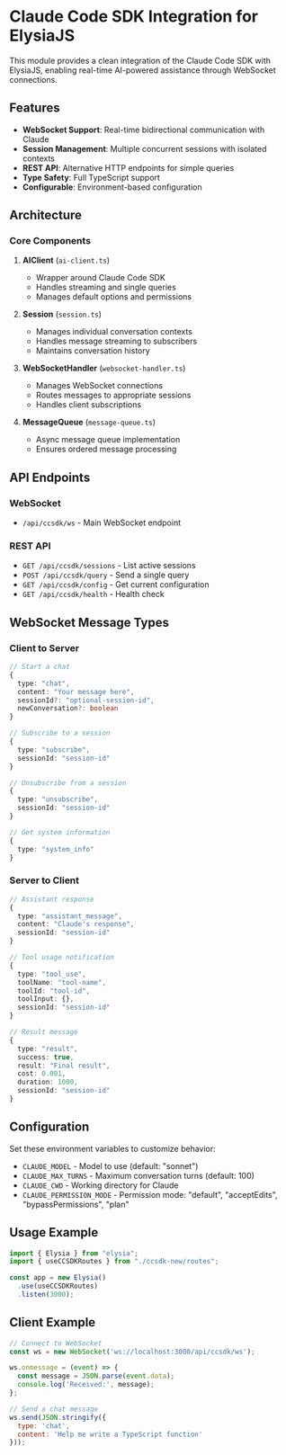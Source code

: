 # Claude Code SDK Integration for ElysiaJS

This module provides a clean integration of the Claude Code SDK with ElysiaJS, enabling real-time AI-powered assistance through WebSocket connections.

## Features

- **WebSocket Support**: Real-time bidirectional communication with Claude
- **Session Management**: Multiple concurrent sessions with isolated contexts
- **REST API**: Alternative HTTP endpoints for simple queries
- **Type Safety**: Full TypeScript support
- **Configurable**: Environment-based configuration

## Architecture

### Core Components

1. **AIClient** (`ai-client.ts`)
   - Wrapper around Claude Code SDK
   - Handles streaming and single queries
   - Manages default options and permissions

2. **Session** (`session.ts`)
   - Manages individual conversation contexts
   - Handles message streaming to subscribers
   - Maintains conversation history

3. **WebSocketHandler** (`websocket-handler.ts`)
   - Manages WebSocket connections
   - Routes messages to appropriate sessions
   - Handles client subscriptions

4. **MessageQueue** (`message-queue.ts`)
   - Async message queue implementation
   - Ensures ordered message processing

## API Endpoints

### WebSocket
- `/api/ccsdk/ws` - Main WebSocket endpoint

### REST API
- `GET /api/ccsdk/sessions` - List active sessions
- `POST /api/ccsdk/query` - Send a single query
- `GET /api/ccsdk/config` - Get current configuration
- `GET /api/ccsdk/health` - Health check

## WebSocket Message Types

### Client to Server
```typescript
// Start a chat
{
  type: "chat",
  content: "Your message here",
  sessionId?: "optional-session-id",
  newConversation?: boolean
}

// Subscribe to a session
{
  type: "subscribe",
  sessionId: "session-id"
}

// Unsubscribe from a session
{
  type: "unsubscribe",
  sessionId: "session-id"
}

// Get system information
{
  type: "system_info"
}
```

### Server to Client
```typescript
// Assistant response
{
  type: "assistant_message",
  content: "Claude's response",
  sessionId: "session-id"
}

// Tool usage notification
{
  type: "tool_use",
  toolName: "tool-name",
  toolId: "tool-id",
  toolInput: {},
  sessionId: "session-id"
}

// Result message
{
  type: "result",
  success: true,
  result: "Final result",
  cost: 0.001,
  duration: 1000,
  sessionId: "session-id"
}
```

## Configuration

Set these environment variables to customize behavior:

- `CLAUDE_MODEL` - Model to use (default: "sonnet")
- `CLAUDE_MAX_TURNS` - Maximum conversation turns (default: 100)
- `CLAUDE_CWD` - Working directory for Claude
- `CLAUDE_PERMISSION_MODE` - Permission mode: "default", "acceptEdits", "bypassPermissions", "plan"

## Usage Example

```typescript
import { Elysia } from "elysia";
import { useCCSDKRoutes } from "./ccsdk-new/routes";

const app = new Elysia()
  .use(useCCSDKRoutes)
  .listen(3000);
```

## Client Example

```javascript
// Connect to WebSocket
const ws = new WebSocket('ws://localhost:3000/api/ccsdk/ws');

ws.onmessage = (event) => {
  const message = JSON.parse(event.data);
  console.log('Received:', message);
};

// Send a chat message
ws.send(JSON.stringify({
  type: 'chat',
  content: 'Help me write a TypeScript function'
}));
```